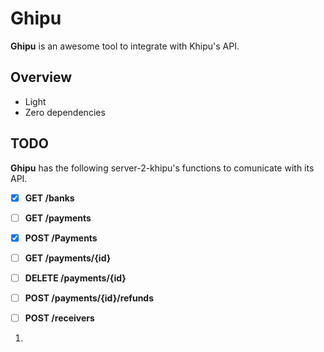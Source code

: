 # Ghipu
**Ghipu** is an awesome tool to integrate with Khipu's API.


## Overview

* Light
* Zero dependencies

## TODO

**Ghipu** has the following server-2-khipu's functions to comunicate with its API.

- [x] **GET /banks**
- [ ] **GET /payments**
- [x] **POST /Payments**
- [ ] **GET /payments/{id}**
- [ ] **DELETE /payments/{id}**
- [ ] **POST /payments/{id}/refunds**
- [ ] **POST /receivers**


1. 